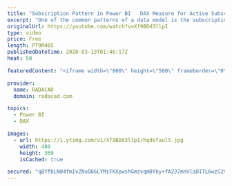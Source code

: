 ```yaml
---
title: "Subscription Pattern in Power BI   DAX Measure for Active Subscribers or Open Tickets For All Dates"
excerpt: "One of the common patterns of a data model is the subscription pattern. In this pattern, we have subscriptions (or tickets, or issues, or whatever else you want to call it) open date and close date. The way that this data is stored in a table makes it a bit challenging to get informative insight out"
originalUrl: https://youtube.com/watch?v=Xf9BDd3llpI
type: video
price: Free
length: PT9M46S
publishedDateTime: 2020-03-13T01:46:17Z
heat: 50

featuredContent: "<iframe width=\"800\" height=\"500\" frameborder=\"0\" src=\"https://www.youtube.com/embed/Xf9BDd3llpI\" allow=\"accelerometer; autoplay; encrypted-media; gyroscope; picture-in-picture\" allowfullscreen></iframe>"

provider:
  name: RADACAD
  domain: radacad.com

topics:
  - Power BI
  - DAX

images:
  - url: https://i.ytimg.com/vi/Xf9BDd3llpI/hqdefault.jpg
    width: 480
    height: 360
    isCached: true

secured: "qBYfbLN04fmIvZNuO86LYMiFKXpwshGmzvqmBYky+fA2J7mnVlaDITL6wzS2VhwWAKJIloFZiJTcr95WLn1wP0jlePxq1VV27cOxeZDFnhntNSWyrktfRARMg+jcyIWnKR5wXR7ITwz/Boesjv+iMHXcG6EcE/CPKXMm9LgjAXfz0NCt2FvLTl8R14jAXGyXwUBpJrurhiBUz7gH+rQjP6FiNraSBV53LDeU3By00UZQITH+XNAAzOgMV1EmIieUYrGInZTCZcc1Ys0FXbJLd6V4ARnjR+hfUKvwFcbD58bqm1YwG07gdecAhfYUau1PZNq2Gw6Ur8mCJAKYnRLEEAu73Wh4+0wy1VC827SKPgA/vsT8TZpBRL6cQXfR1tdamvfw+EhPm0MaUFfifjazezZ7Dw9MukPXxmG8RK530eI=;bzrjOT0VoORPu28XIH+DNA=="
---
```


